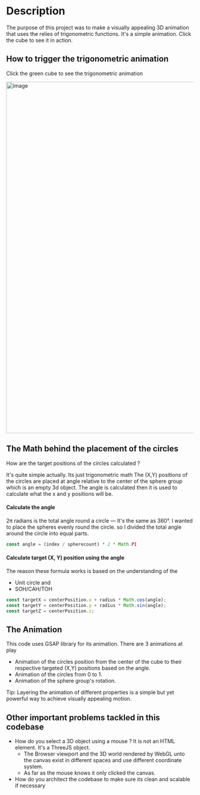 # Description
The purpose of this project was to make a visually appealing 3D animation that uses the relies of trigonometric functions.
It's a simple animation. Click the cube to see it in action.

## How to trigger the trigonometric animation
Click the green cube to see the trigonometric animation

<img width="1132" height="942" alt="image" src="https://github.com/user-attachments/assets/3c9ffb98-bc27-4116-b8c5-68452eb135ac" />



## The Math behind the placement of the circles
How are the target positions of the circles calculated ?

It's quite simple actually. Its just trigonometric math
The (X,Y) positions of the circles are placed at angle relative to the center of the sphere group which is an empty 3d object.
The angle is calculated then it is used to calculate what the x and y positions will be.

#### Calculate the angle
2π radians is the total angle round a circle — It's the same as 360°.
I wanted to place the spheres evenly round the circle. so I divided the total angle around the circle into equal parts.
```js
const angle = (index / spherecount) * 2 * Math.PI 
```

#### Calculate target (X, Y) position using the angle
The reason these formula works is based on the understanding of the 
- Unit circle and 
- SOH/CAH/TOH
```js
const targetX = centerPosition.x + radius * Math.cos(angle);
const targetY = centerPosition.y + radius * Math.sin(angle);
const targetZ = centerPosition.z;
```

## The Animation
This code uses GSAP library for its animation. There are 3 animations at play
- Animation of the circles position from the center of the cube to their respective targeted (X,Y) positions based on the angle.
- Animation of the circles from 0 to 1.
- Animation of the sphere group's rotation.

Tip: Layering the animation of different properties is a simple but yet powerful way to achieve visually appealing motion.

## Other important problems tackled in this codebase
- How do you select a 3D object using a mouse ? It is not an HTML element. It's a ThreeJS object.
  - The Browser viewport and the 3D world rendered by WebGL unto the canvas exist in different spaces and use different coordinate system. 
  - As far as the mouse knows it only clicked the canvas.
- How do you architect the codebase to make sure its clean and scalable if necessary
